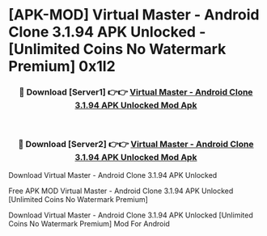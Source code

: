 # [APK-MOD] Virtual Master - Android Clone 3.1.94 APK Unlocked - [Unlimited Coins No Watermark Premium] 0x1l2



<div align="center">
<h3>🔴 Download [Server1] 👉👉 <a href="https://momento.my/?title=Virtual_Master_-_Android_Clone_3.1.94_APK_Unlocked">Virtual Master - Android Clone 3.1.94 APK Unlocked Mod Apk</a></h3><br>

<h3>🔴 Download [Server2] 👉👉 <a href="https://momento.my/?title=Virtual_Master_-_Android_Clone_3.1.94_APK_Unlocked">Virtual Master - Android Clone 3.1.94 APK Unlocked Mod Apk</a></h3>
</div>



Download Virtual Master - Android Clone 3.1.94 APK Unlocked 

Free APK MOD Virtual Master - Android Clone 3.1.94 APK Unlocked [Unlimited Coins No Watermark Premium]

Download Virtual Master - Android Clone 3.1.94 APK Unlocked [Unlimited Coins No Watermark Premium] Mod For Android
